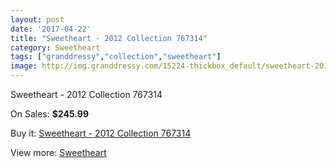 ```yaml
---
layout: post
date: '2017-04-22'
title: "Sweetheart - 2012 Collection 767314"
category: Sweetheart
tags: ["granddressy","collection","sweetheart"]
image: http://img.granddressy.com/15224-thickbox_default/sweetheart-2012-collection-767314.jpg
---
```

Sweetheart - 2012 Collection 767314

On Sales: **$245.99**
<a href="https://www.granddressy.com/en/sweetheart/14253-sweetheart-2012-collection-767314.html"><amp-img layout="responsive" width="600" height="600" src="//img.granddressy.com/15224-thickbox_default/sweetheart-2012-collection-767314.jpg" alt="Sweetheart - 2012 Collection 767314 0" /></a>

Buy it: [Sweetheart - 2012 Collection 767314](https://www.granddressy.com/en/sweetheart/14253-sweetheart-2012-collection-767314.html "Sweetheart - 2012 Collection 767314")

View more: [Sweetheart](https://www.granddressy.com/en/85-sweetheart "Sweetheart")
